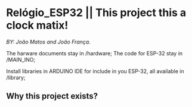 # Relógio_ESP32  || This project this a clock matix!
*BY: João Matos and João França.* 

The harware documents stay in /hardware;
The code for ESP-32 stay in /MAIN_INO;

Install libraries in ARDUINO IDE for include in you ESP-32, all available in /library;

## Why this project exists?
